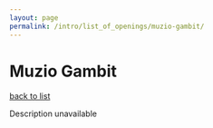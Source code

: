 ```yaml
---
layout: page
permalink: /intro/list_of_openings/muzio-gambit/
---
```


# Muzio Gambit

[back to list](..)

Description unavailable